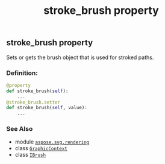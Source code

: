 ﻿---
title: stroke_brush property
second_title: Aspose.SVG for Python via .NET API References
description: 
type: docs
weight: 160
url: /python-net/aspose.svg.rendering/graphiccontext/stroke_brush/
is_root: false
---

## stroke_brush property


Sets or gets the brush object that is used for stroked paths.
### Definition:
```python
@property
def stroke_brush(self):
    ...
@stroke_brush.setter
def stroke_brush(self, value):
    ...
```

### See Also
* module [`aspose.svg.rendering`](../../)
* class [`GraphicContext`](/svg/python-net/aspose.svg.rendering/graphiccontext)
* class [`IBrush`](/svg/python-net/aspose.svg.drawing/ibrush)
